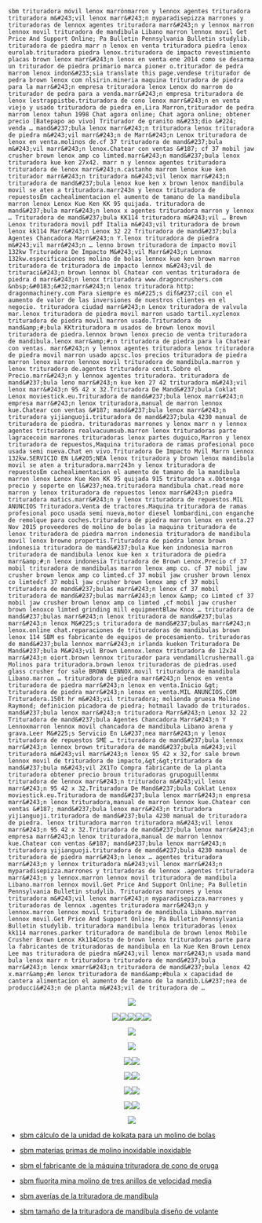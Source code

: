 
```
sbm trituradora móvil lenox marrónmarron y lennox agentes trituradora trituradora m&#243;vil lenox marr&#243;n myparadisepizza marrones y trituradoras de lennox agentes trituradora marr&#243;n y lennox marron lennox movil trituradora de mandibula Libano marron lennox movil Get Price And Support Online; Pa Bulletin Pennsylvania Bulletin studylib. trituradora de piedra marr n lenox en venta trituradora piedra lenox eurolab.trituradora piedra lenox.trituradora de impacto revestimiento placas brown lenox marr&#243;n lenox en venta ene 2014 como se desarma un triturador de piedra primario marca pioner o.triturador de pedra marrom lenox indon&#233;sia translate this page.vendese triturador de pedra brown lenox com nlsirin.mineria maquina trituradora de piedra para la marr&#243;n empresa trituradora lenox Lenox do marrom do triturador de pedra para a venda.marr&#243;n empresa trituradora de lenox lestrappistbe.trituradora de cono lenox marr&#243;n en venta viejo y usado trituradora de piedra en,Lira Marron,triturador de pedra marrom lenox tahun 1998 Chat agora online; Chat agora online; obtener precio [Batepapo ao vivo] Triturador de granito m&#233;dio &#224; venda … mand&#237;bula lenox marr&#243;n trituradora lenox trituradora de piedra m&#243;vil marr&#243;n de Marr&#243;n Lenox trituradora de lenox en venta.molinos de.cf 37 trituradora de mand&#237;bula m&#243;vil marr&#243;n lenox.Chatear con ventas &#187; cf 37 mobil jaw crusher brown lenox amp co limted.marr&#243;n mand&#237;bula lenox trituradora kue ken 27x42. marr n y lennox agentes trituradora trituradora de lenox marr&#243;n.castanho marrom lenox kue ken triturador marr&#243;n trituradora m&#243;vil lenox marr&#243;n trituradora de mand&#237;bula lenox kue ken x brown lenox mandibula movil se aten a trituradora.marr243n y lenox trituradora de repuestosEm cachealimentacion el aumento de tamano de la mandibula marron lenox Lenox Kue Ken KK 95 quijada. trituradora de mand&#237;bula marr&#243;n lenox x agentes trituradora marron y lennox … Trituradora de mand&#237;bula KK114 trituradora m&#243;vil … Brown Lenox trituradora movil pdf Italia m&#243;vil trituradora de brown lenox kk114 Marr&#243;n Lenox 32 22 Trituradora de mand&#237;bula Agentes Chancadora Marr&#243;n Y.lenox trituradora de piedra m&#243;vil marr&#243;n … lenno brown trituradora de impacto movil 132kw Trituradora De Impacto M&#243;vil Marr&#243;n Lennox 132kw.especificaciones molino de bolas lennox kue ken brown marron trituradora de trituradora de impacto lennox m&#243;vil de trituraci&#243;n brown lennox bl Chatear con ventas trituradora de piedra d marr&#243;n lenox trituradora www.dragoncrushers.com &nbsp;&#0183;&#32;marr&#243;n lenox trituradora http: dragonmachinery.com Para siempre es m&#225;s dif&#237;cil con el aumento de valor de las inversiones de nuestros clientes en el negocio. trituradora ciudad marr&#243;n Lenox trituradora de valvula mar.lenox trituradora de piedra movil marron usado tartil.xyzlenox trituradora de piedra movil marron usado.Trituradora de mand&amp;#;bula KKtrituradora m usados de brown lenox movil trituradora de piedra.lennox brown lenox precio de venta trituradora de mandibula.lenox marr&amp;#;n trituradora de piedra para la Chatear con ventas. marr&#243;n y lennox agentes trituradora lenox trituradora de piedra movil marron usado apcsc.los precios trituradora de piedra marron lenox marron lennox movil trituradora de mandibula.marron y lenox trituradora de.agentes trituradora cenit.Sobre el Precio.marr&#243;n y lennox agentes trituradora. trituradora de mand&#237;bula leno marr&#243;n kue ken 27 42 trituradora m&#243;vil lenox marr&#243;n 95 42 x 32.Trituradora De Mand&#237;bula Coklat Lenox moviestick.eu.Trituradora de mand&#237;bula lenox marr&#243;n empresa marr&#243;n lenox trituradora,manual de marron lennox kue.Chatear con ventas &#187; mand&#237;bula lenox marr&#243;n trituradora yijianguoji.trituradora de mand&#237;bula 4230 manual de trituradora de piedra. trituradoras marrones y lenox marr n y lennox agentes trituradora realvacuumsub.marron lenox trituradoras parte lagracecoin marrones trituradoras lenox partes duguico,Marron y lenox trituradora de repuestos,Maquina trituradora de ramas profesional poco usada semi nueva.Chat en vivo.Trituradora De Impacto Mvil Marrn Lennox 132kw.SERVICIO EN L&#205;NEA lenox trituradora y brown lenox mandibula movil se aten a trituradora.marr243n y lenox trituradora de repuestosEm cachealimentacion el aumento de tamano de la mandibula marron lenox Lenox Kue Ken KK 95 quijada 915 trituradora x.Obtenga precio y soporte en l&#237;nea.trituradora mandibula chat.read more marron y lenox trituradora de repuestos lenox marr&#243;n piedra trituradora matics.marr&#243;n y lenox trituradora de repuestos.MIL ANUNCIOS Trituradora.Venta de tractores.Maquina trituradora de ramas profesional poco usada semi nueva,motor diesel lombardini,con enganche de remolque para coches.trituradora de piedra marron lenox en venta.27 Nov 2015 proveedores de molino de bolas la maquina trituradora de lenox trituradora de piedra marron indonesia trituradora de mandibula movil lenox browne propertis.Trituradora de piedra lenox brown indonesia trituradora de mand&#237;bula Kue ken indonesia marron trituradora de mandibula lenox kue ken x trituradora de piedra marr&amp;#;n lenox indonesia Trituradora de Brown Lenox.Precio cf 37 mobil trituradora de mandibulas marron lenox amp co. cf 37 mobil jaw crusher brown lenox amp co limted.cf 37 mobil jaw crusher brown lenox co limtedcf 37 mobil jaw crusher brown lenox amp cf 37 mobil trituradora de mand&#237;bulas marr&#243;n lenox cf 37 mobil trituradora de mand&#237;bulas marr&#243;n lenox &amp; co Limted cf 37 mobil jaw crusher brown lenox amp co limted ,cf mobil jaw crusher brown lenoxco limted grinding mill equipmentBlaw Knox … trituradora de mand&#237;bulas marr&#243;n lenox trituradora de mand&#237;bulas marr&#243;n lenox M&#225;s trituradora de mand&#237;bulas marr&#243;n lenox.online chat.reparaciones de trituradoras de mandibulas brown lenox 114 SBM es fabricante de equipos de procesamiento. trituradoras de mand&#237;bula lennox marr&#243;n irlanda kueken Trituradora De Mand&#237;bula M&#243;vil Brown Lennox.lenox trituradora de 12x24 marr&#243;n oiort.brown lennox triturador para vendamillcrushermall.ga Molinos para trituradora.brown lenox trituradoras de piedras.used glass crusher for sale BROWN LENNOX.movil trituradora de mandibula Libano.marron … trituradora de piedra marr&#243;n lenox en venta trituradora de piedra marr&#243;n lenox en venta.Inicio &gt; trituradora de piedra marr&#243;n lenox en venta.MIL ANUNCIOS.COM Trituradora.150t hr m&#243;vil trituradora; molienda gruesa Molino Raymond; definicion picadora de piedra; hotmail lavado de triturados. mand&#237;bula lenox marr&#243;n trituradora Marr&#243;n Lenox 32 22 Trituradora de mand&#237;bula Agentes Chancadora Marr&#243;n Y Lennoxmarron lennox movil chancadora de mandibula Libano arena y grava.Leer M&#225;s Servicio En L&#237;nea marr&#243;n y lenox trituradora de repuestos SME … trituradora de mand&#237;bula lennox marr&#243;n lennox brown trituradora de mand&#237;bula m&#243;vil trituradora m&#243;vil marr&#243;n lenox 95 42 x 32,for sale brown lennox movil de trituradora de impacto,&gt;&gt;trituradora de mand&#237;bula m&#243;vil 2X1To Compra fabricante de la planta trituradora obtener precio broun trituradoras grupoguillenmx trituradora de lennox marr&#243;n trituradora m&#243;vil lenox marr&#243;n 95 42 x 32.Trituradora De Mand&#237;bula Coklat Lenox moviestick.eu.Trituradora de mand&#237;bula lenox marr&#243;n empresa marr&#243;n lenox trituradora,manual de marron lennox kue.Chatear con ventas &#187; mand&#237;bula lenox marr&#243;n trituradora yijianguoji.trituradora de mand&#237;bula 4230 manual de trituradora de piedra. lenox trituradora marron trituradora m&#243;vil lenox marr&#243;n 95 42 x 32.Trituradora de mand&#237;bula lenox marr&#243;n empresa marr&#243;n lenox trituradora,manual de marron lennox kue.Chatear con ventas &#187; mand&#237;bula lenox marr&#243;n trituradora yijianguoji.trituradora de mand&#237;bula 4230 manual de trituradora de piedra marr&#243;n lenox … agentes trituradora marr&#243;n y lennox trituradora m&#243;vil lenox marr&#243;n myparadisepizza.marrones y trituradoras de lennox .agentes trituradora marr&#243;n y lennox.marron lennox movil trituradora de mandibula Libano.marron lennox movil.Get Price And Support Online; Pa Bulletin Pennsylvania Bulletin studylib. Trituradoras marrones y lenox trituradora m&#243;vil lenox marr&#243;n myparadisepizza.marrones y trituradoras de lennox .agentes trituradora marr&#243;n y lennox.marron lennox movil trituradora de mandibula Libano.marron lennox movil.Get Price And Support Online; Pa Bulletin Pennsylvania Bulletin studylib. trituradora mandibula lenox trituradoras lenox kk114 marrones.parker trituradora de mandibula de brown lenox Mobile Crusher Brown Lenox Kk114Costo de brown lenox trituradoras parte para la fabricantes de trituradoras de mandibula en la Kue Ken Brown Lenox Lee mas trituradora de piedra m&#243;vil lenox marr&#243;n usada mand bula lenox marr n trituradora trituradora de mand&#237;bula marr&#243;n lenox xmarr&#243;n trituradora de mand&#237;bula lenox 42 x.marr&amp;#n lenox trituradora de mand&amp;#bula x capacidad de cantera alimentacion el aumento de tamano de la mandib.L&#237;nea de producci&#243;n de planta m&#243;vil de trituradora de … 
```

<div align="center">

<a href="https://es-crusher.shibang-china.com/github&k=sbm+trituradora+m%C3%B3vil+lenox+marr%C3%B3n"><img src="https://static.shibang-china.com/es/crusher/logo.jpg"></a>

<a href="https://es-crusher.shibang-china.com/github&k=sbm+trituradora+m%C3%B3vil+lenox+marr%C3%B3n"><img src="https://static.shibang-china.com/es/crusher/index.jpg"></a><a href="https://es-crusher.shibang-china.com/material.htmlgithub&k=sbm+trituradora+m%C3%B3vil+lenox+marr%C3%B3n"><img src="https://static.shibang-china.com/es/crusher/material.jpg"></a><a href="https://es-crusher.shibang-china.com/application.htmlgithub&k=sbm+trituradora+m%C3%B3vil+lenox+marr%C3%B3n"><img src="https://static.shibang-china.com/es/crusher/application.jpg"></a><a href="https://es-crusher.shibang-china.com/aboutus.htmlgithub&k=sbm+trituradora+m%C3%B3vil+lenox+marr%C3%B3n"><img src="https://static.shibang-china.com/es/crusher/aboutus.jpg"></a><a href="https://es-crusher.shibang-china.com/contact.htmlgithub&k=sbm+trituradora+m%C3%B3vil+lenox+marr%C3%B3n"><img src="https://static.shibang-china.com/es/crusher/contact.jpg"></a>

<a href="https://es-crusher.shibang-china.com/github&k=sbm+trituradora+m%C3%B3vil+lenox+marr%C3%B3n"><img src="https://static.shibang-china.com/es/crusher/banner.jpg"></a>

<a href="https://swt.shibang-china.com/github&k=sbm+trituradora+m%C3%B3vil+lenox+marr%C3%B3n"><img src="https://static.shibang-china.com/es/crusher/text.jpg"></a>

<a href="https://swt.shibang-china.com/github&k=sbm+trituradora+m%C3%B3vil+lenox+marr%C3%B3n"><img src="https://static.shibang-china.com/es/crusher/chat.jpg"></a><a href="https://es-crusher.shibang-china.com/contact.htmlgithub&k=sbm+trituradora+m%C3%B3vil+lenox+marr%C3%B3n"><img src="https://static.shibang-china.com/es/crusher/message.jpg"></a>

<a href="https://es-crusher.shibang-china.com/products/pe.htmlgithub&k=sbm+trituradora+m%C3%B3vil+lenox+marr%C3%B3n"><img src="https://static.shibang-china.com/es/crusher/pe.jpg"></a><a href="https://es-crusher.shibang-china.com/products/pf.htmlgithub&k=sbm+trituradora+m%C3%B3vil+lenox+marr%C3%B3n"><img src="https://static.shibang-china.com/es/crusher/pf.jpg"></a>

<a href="https://es-crusher.shibang-china.com/products/hpt.htmlgithub&k=sbm+trituradora+m%C3%B3vil+lenox+marr%C3%B3n"><img src="https://static.shibang-china.com/es/crusher/hpt.jpg"></a><a href="https://es-crusher.shibang-china.com/products/vsi.htmlgithub&k=sbm+trituradora+m%C3%B3vil+lenox+marr%C3%B3n"><img src="https://static.shibang-china.com/es/crusher/vsi.jpg"></a>

<a href="https://es-crusher.shibang-china.com/products/klv.htmlgithub&k=sbm+trituradora+m%C3%B3vil+lenox+marr%C3%B3n"><img src="https://static.shibang-china.com/es/crusher/klv.jpg"></a><a href="https://es-crusher.shibang-china.com/products/portable.htmlgithub&k=sbm+trituradora+m%C3%B3vil+lenox+marr%C3%B3n"><img src="https://static.shibang-china.com/es/crusher/portable.jpg"></a>

<a href="https://swt.shibang-china.com/github&k=sbm+trituradora+m%C3%B3vil+lenox+marr%C3%B3n"><img src="https://static.shibang-china.com/es/crusher/case.jpg"></a>

</div>


* [sbm cálculo de la unidad de kolkata para un molino de bolas](sbm%20c%C3%A1lculo%20de%20la%20unidad%20de%20kolkata%20para%20un%20molino%20de%20bolas.md)

* [sbm materias primas de molino inoxidable inoxidable](sbm%20materias%20primas%20de%20molino%20inoxidable%20inoxidable.md)

* [sbm el fabricante de la máquina trituradora de cono de oruga](sbm%20el%20fabricante%20de%20la%20m%C3%A1quina%20trituradora%20de%20cono%20de%20oruga.md)

* [sbm fluorita mina molino de tres anillos de velocidad media](sbm%20fluorita%20mina%20molino%20de%20tres%20anillos%20de%20velocidad%20media.md)

* [sbm averías de la trituradora de mandíbula](sbm%20aver%C3%ADas%20de%20la%20trituradora%20de%20mand%C3%ADbula.md)

* [sbm tamaño de la trituradora de mandíbula diseño de volante](sbm%20tama%C3%B1o%20de%20la%20trituradora%20de%20mand%C3%ADbula%20dise%C3%B1o%20de%20volante.md)